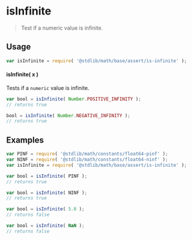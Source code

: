 # isInfinite

> Test if a numeric value is infinite.


<section class="usage">

## Usage

``` javascript
var isInfinite = require( '@stdlib/math/base/assert/is-infinite' );
```

#### isInfinite( x )

Tests if a `numeric` value is infinite.

``` javascript
var bool = isInfinite( Number.POSITIVE_INFINITY );
// returns true

bool = isInfinite( Number.NEGATIVE_INFINITY );
// returns true
```

</section>

<!-- /.usage -->


<section class="examples">

## Examples

``` javascript
var PINF = require( '@stdlib/math/constants/float64-pinf' );
var NINF = require( '@stdlib/math/constants/float64-ninf' );
var isInfinite = require( '@stdlib/math/base/assert/is-infinite' );

var bool = isInfinite( PINF );
// returns true

var bool = isInfinite( NINF );
// returns true

var bool = isInfinite( 5.0 );
// returns false

var bool = isInfinite( NaN );
// returns false
```

</section>

<!-- /.examples -->


<section class="links">

</section>

<!-- /.links -->
